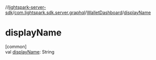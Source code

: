 //[lightspark-server-sdk](../../../index.md)/[com.lightspark.sdk.server.graphql](../index.md)/[WalletDashboard](index.md)/[displayName](display-name.md)

# displayName

[common]\
val [displayName](display-name.md): String

